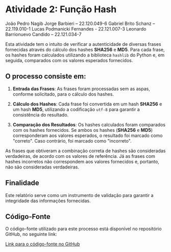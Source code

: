 
# Atividade 2: Função Hash

João Pedro Nagib Jorge Barbieri – 22.120.049-6
Gabriel Brito Schanz – 22.119.010-1
Lucas Podmanicki Fernandes - 22.121.007-3
Leonardo Barrionuevo Candido – 22.121.034-7



Esta atividade tem o intuito de verificar a autenticidade de diversas frases fornecidas através do cálculo dos hashes **SHA256** e **MD5**. Para cada frase, os hashes foram calculados utilizando a biblioteca `hashlib` do Python e, em seguida, comparados com os valores esperados fornecidos.

## O processo consiste em:

1. **Entrada das Frases**: As frases foram processadas sem as aspas, conforme solicitado, para o cálculo dos hashes.
   
2. **Cálculo dos Hashes**: Cada frase foi convertida em um hash **SHA256** e um hash **MD5**, utilizando a codificação `utf-8` para garantir a consistência do resultado.

3. **Comparação dos Resultados**: Os hashes calculados foram comparados com os hashes fornecidos. Se ambos os hashes (**SHA256** e **MD5**) corresponderam aos valores esperados, o resultado foi marcado como "correto". Caso contrário, foi marcado como "incorreto".

As frases que obtiveram a combinação correta de hashes são consideradas verdadeiras, de acordo com os valores de referência. Já as frases com hashes incorretos não correspondem aos valores fornecidos e, portanto, não são consideradas verdadeiras.

## Finalidade

Este relatório serve como um instrumento de validação para garantir a integridade das informações fornecidas.

## Código-Fonte

O código-fonte utilizado para este processo está disponível no repositório GitHub, no seguinte link:

[Link para o código-fonte no GitHub](https://github.com/barbieriraketti/Hash/blob/main/main.py)
